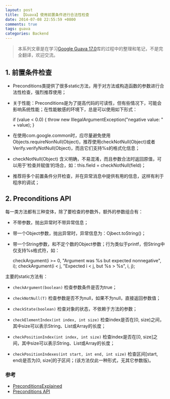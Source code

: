 ```yaml
---
layout: post
title: 【Guava】使用前置条件进行合法性检查
date: 2014-07-08 22:55:59 +0800
comments: true
tags: guava
categories: Backend
---
```


> 本系列文章是在学习[Google Guava 17.0](https://code.google.com/p/guava-libraries/)库的过程中的整理和笔记，不是完全翻译，欢迎交流。

## 1. 前置条件检查

- Preconditions类提供了很多static方法，用于对方法或构造函数的参数进行合法性检查，强烈推荐使用；

- 关于性能：Preconditions是为了提高代码的可读性，但有些情况下，可能会影响系统性能；在性能敏感的环境下，总是可以使用如下形式：

	if (value < 0.0) {
		throw new IllegalArgumentException("negative value: " + value);
	}

- 在使用com.google.common时，应尽量避免使用Objects.requireNonNull(Object)，推荐使用checkNotNull(Object)或者Verify.verifyNotNull(Object)，而且它们支持%s的格式化信息；

- checkNotNull(Object) 含义明确，不易混淆，而且参数合法时返回原值，可以用于‘检查并赋值‘的场合，如：this.field = checkNotNull(field)；

- 推荐将多个前置条件分开检查，并在异常消息中提供有用的信息，这样有利于程序的调试；

## 2. Preconditions API

每一类方法都有三种变体，除了要检查的参数外，额外的参数组合有：

- 不带参数，抛出异常时不带异常信息；

- 带一个Object参数，抛出异常时，异常信息为：Ojbect.toString()；

- 带一个String参数，和不定个数的Object参数；行为类似于printf，但String中仅支持%s格式符，如：

	checkArgument(i >= 0, "Argument was %s but expected nonnegative", i);
	checkArgument(i < j, "Expected i < j, but %s > %s", i, j);

主要的static方法有：

- `checkArgument(boolean)`		检查参数条件是否为true；

- `checkNotNull(T)`				检查参数是否不为null，如果不为null，直接返回参数值；

- `checkState(boolean)`			检查对象的状态，不依赖于方法的参数；

- `checkElementIndex(int index, int size)`	检查index是否在[0, size)之间，其中size可以表示String、List或Array的长度；

- `checkPositionIndex(int index, int size)`	检查index是否在[0, size]之间，其中size可以表示String、List或Array的长度；

- `checkPositionIndexes(int start, int end, int size)`	检查区间[start, end)是否为[0, size]的子区间；(该方法仅此一种形式，无其它参数版)。

### 参考

- [PreconditionsExplained](https://code.google.com/p/guava-libraries/wiki/PreconditionsExplained)
- [Preconditions API](http://docs.guava-libraries.googlecode.com/git-history/release/javadoc/com/google/common/base/Preconditions.html)
